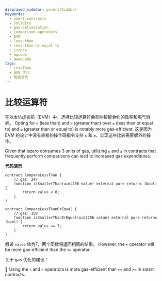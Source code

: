 ```yaml
---
displayed_sidebar: generalSidebar
keywords:
  - smart-contracts
  - Solidity
  - gas-optimization
  - comparison-operators
  - EVM
  - less-than
  - less-than-or-equal-to
  - iszero
  - opcode
  - DemoCode
tags:
  - LessThan
  - GAS 优化
  - 智能合约
---
```


# 比较运算符

在以太坊虚拟机（EVM）中，选择比较运算符会影响智能合约的效率和燃气消耗。 Opting for `<` (less than) and `>` (greater than) over `≤` (less than or equal to) and `≥` (greater than or equal to) is notably more gas-efficient. 这是因为 EVM 的设计中没有直接的操作码指令支持 `≤` 和 `≥`，实现这些比较需要额外的操作。

Given that iszero consumes 3 units of gas, utilizing `≤` and `≥` in contracts that frequently perform comparisons can lead to increased gas expenditures.

**代码演示**

```solidity
contract CompareLessThan {
    // gas: 247
    function isSmallerThan(uint256 value) external pure returns (bool) {
        return value < 8;
    }
}

contract CompareLessThanOrEqual {
    // gas: 250
    function isSmallerThanOrEqual(uint256 value) external pure returns (bool) {
        return value <= 7;
    }
}
```

假设 `value` 值为7，两个函数将返回相同的结果。 However, the `<` operator will be more gas-efficient than the `<=` operator.

关于 gas 优化的建议：

🌟 Using the `<` and `>` operators is more gas-efficient than `<=` and `>=` in smart contracts.
